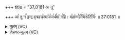 +++
title = "37_0181 आ तू"

+++
आ꣡ तू न꣢꣯ इन्द्र वृत्रहन्न꣣स्मा꣢क꣣म꣢र्ध꣣मा꣡ ग꣢हि। म꣣हा꣢न्म꣣ही꣡भि꣢रू꣣ति꣡भिः꣢ ॥ 37:0181 ॥

<details><summary>मूलम् (VC)</summary>

आ꣡ तू꣢꣯ न इन्द्र वृत्रहन्न꣣स्मा꣢क꣣म꣢र्ध꣣मा꣡ ग꣢हि । म꣣हा꣢न्म꣣ही꣡भि꣢रू꣣ति꣡भिः꣢ ॥१८१॥
</details>

<details><summary>विस्वर-मूलम् (VC)</summary>

आ तू न इन्द्र वृत्रहन्नस्माकमर्धमा गहि । महान्महीभिरूतिभिः ॥१८१॥
</details>